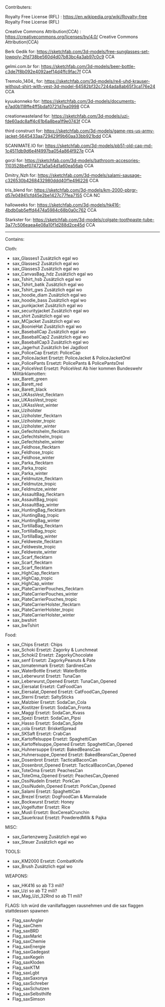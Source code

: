 Contributers:

Royalty Free License (RFL) : https://en.wikipedia.org/wiki/Royalty-free Royalty Free License (RFL)

Creative Commons Attribution(CCA) : https://creativecommons.org/licenses/by/4.0/ Creative Commons Attribution(CCA)

Berk Gedik for: https://sketchfab.com/3d-models/free-sunglasses-set-lowpoly-2fd738be560d4d07b83bc4a3ab97c0c9 CCA

gelmi.com.br for: https://sketchfab.com/3d-models/beer-bottle-c3de7f8b092e4092aef14d4ffc9fac7f CCA

Tremolo_1404_ for: https://sketchfab.com/3d-models/re4-uhd-krauser-without-shirt-with-vest-3d-model-64582bf32c7244ada8ab65f3ca176e24 CCA

kyuukonneko for: https://sketchfab.com/3d-models/documents-e7ad0b118ffe4ff5bdaf0721d7ea0998 CCA

creationwasteland for: https://sketchfab.com/3d-models/uzi-fde60adc8aff4c61b6a8bea1f9e0743f CCA

third construct for: https://sketchfab.com/3d-models/game-res-us-army-jacket-5645433aa729429f9b60aa33bb921bdd CCA

SCANIMATE.IO for: https://sketchfab.com/3d-models/pb51-old-cap-md-1c4511db9d6e4f4997ba054a864f927e CCA

gorzi for: https://sketchfab.com/3d-models/bathroom-accesories-1103528bef074721a5a54d1a60ea56ab CCA

Dmitry_Nzh for: https://sketchfab.com/3d-models/salami-sausage-c326530b4268432980ddd40f1e496226 CCA

tris_blend for: https://sketchfab.com/3d-models/km-2000-pbrgr-d57e04941cfd45e2be1427c77fea7155 CCA NC

halloweeks for: https://sketchfab.com/3d-models/hk416-4bdb0ab5effd4474a5984c68b0a0c762 CCA

Starkster for: https://sketchfab.com/3d-models/colgate-toothpaste-tube-3a77c506eaea4e08a10f1d288d2ce45d CCA

________________________________________________________________________________________________________________________________________
Contains:

Cloth:
- sax_Glasses1					Zusätzlich egal wo
- sax_Glasses2					Zusätzlich egal wo
- sax_Glasses3					Zusätzlich egal wo
- sax_CanvasBag_hdz				Zusätzlich egal wo
- sax_Tshirt_hsb				Zusätzlich egal wo
- sax_Tshirt_batik				Zusätzlich egal wo
- sax_Tshirt_gws				Zusätzlich egal wo
- sax_hoodie_diam				Zusätzlich egal wo
- sax_hoodie_bass				Zusätzlich egal wo
- sax_punkjacket				Zusätzlich egal wo
- sax_securityjacket				Zusätzlich egal wo
- sax_shirt					Zusätzlich egal wo
- sax_MCjacket					Zusätzlich egal wo
- sax_BoonieHat					Zusätzlich egal wo
- sax_BaseballCap				Zusätzlich egal wo
- sax_BaseballCap2				Zusätzlich egal wo
- sax_BaseballCap3				Zusätzlich egal wo
- sax_Jagerhut					Zusätzlich bei Jagdloot
- sax_PoliceCap					Ersetzt: PoliceCap
- sax_PoliceJacket				Ersetzt: PoliceJacket & PoliceJacketOrel
- sax_PolicePants				Ersetzt: PolicePants & PolicePantsOrel
- sax_PoliceVest				Ersetzt: PoliceVest
Ab hier kommen Bundeswehr Militärklamotten:
- sax_Barett_green
- sax_Barett_red
- sax_Barett_black
- sax_UKAssVest_flecktarn
- sax_UKAssVest_tropic
- sax_UKAssVest_winter
- sax_Uziholster
- sax_Uziholster_flecktarn
- sax_Uziholster_tropic
- sax_Uziholster_winter
- sax_Gefechtshelm_flecktarn
- sax_Gefechtshelm_tropic
- sax_Gefechtshelm_winter
- sax_Feldhose_flecktarn
- sax_Feldhose_tropic
- sax_Feldhose_winter
- sax_Parka_flecktarn
- sax_Parka_tropic
- sax_Parka_winter
- sax_Feldmutze_flecktarn
- sax_Feldmutze_tropic
- sax_Feldmutze_winter
- sax_AssaultBag_flecktarn
- sax_AssaultBag_tropic
- sax_AssaultBag_winter
- sax_HuntingBag_flecktarn
- sax_HuntingBag_tropic
- sax_HuntingBag_winter
- sax_TortillaBag_flecktarn
- sax_TortillaBag_tropic
- sax_TortillaBag_winter
- sax_Feldweste_flecktarn
- sax_Feldweste_tropic
- sax_Feldweste_winter
- sax_Scarf_flecktarn
- sax_Scarf_flecktarn
- sax_Scarf_flecktarn
- sax_HighCap_flecktarn
- sax_HighCap_tropic
- sax_HighCap_winter
- sax_PlateCarrierPouches_flecktarn
- sax_PlateCarrierPouches_winter
- sax_PlateCarrierPouches_tropic
- sax_PlateCarrierHolster_flecktarn
- sax_PlateCarrierHolster_tropic
- sax_PlateCarrierHolster_winter
- sax_bwshirt
- sax_bwTshirt

Food:
- sax_Chips					Ersetzt: Chips
- sax_Schoki					Ersetzt: Zagorky & Lunchmeat
- sax_Schoki2					Ersetzt: ZagorkyChocolate
- sax_senf					Ersetzt: ZagorkyPeanuts & Pate
- sax_tomatenmark				Ersetzt: SardinesCan
- sax_WaterBottle				Ersetzt: WaterBottle
- sax_Leberwurst				Ersetzt: TunaCan
- sax_Leberwurst_Opened				Ersetzt: TunaCan_Opened
- sax_Eiersalat					Ersetzt: CatFoodCan
- sax_Eiersalat_Opened				Ersetzt: CatFoodCan_Opened
- sax_Sterni					Ersetzt: SaltySticks
- sax_Malzbier					Ersetzt: SodaCan_Cola
- sax_Kostitzer					Ersetzt: SodaCan_Fronta
- sax_Maggi					Ersetzt: SodaCan_Kvass
- sax_Spezi					Ersetzt: SodaCan_Pipsi
- sax_Hasso					Ersetzt: SodaCan_Spite
- sax_cola					Ersetzt: BrisketSpread
- sax_SKSaft					Ersetzt: CrabCan
- sax_Kartoffelsuppe				Ersetzt: SpaghettiCan
- sax_Kartoffelsuppe_Opened			Ersetzt: SpaghettiCan_Opened
- sax_Huhnersuppe				Ersetzt: BakedBeansCan
- sax_Huhnersuppe_Opened			Ersetzt: BakedBeansCan_Opened
- sax_Dosenbrot					Ersetzt: TacticalBaconCan
- sax_Dosenbrot_Opened				Ersetzt: TacticalBaconCan_Opened
- sax_ToteOma					Ersetzt: PeachesCan
- sax_ToteOma_Opened				Ersetzt: PeachesCan_Opened
- sax_OssiNudeln				Ersetzt: PorkCan
- sax_OssiNudeln_Opened				Ersetzt: PorkCan_Opened
- sax_Salami					Ersetzt: SpaghettiCan
- sax_Brezel					Ersetzt: DogFoodCan & Marmalade
- sax_Bockwurst					Ersetzt: Honey
- sax_Vogelfutter				Ersetzt: Rice
- sax_Musli					Ersetzt: BoxCerealCrunchin 
- sax_Sauerkraut				Ersetzt: PowderedMilk & Pajka

MISC:
- sax_Gartenzwerg				Zusätzlich egal wo
- sax_Steuer					Zusätzlich egal wo

TOOLS:
- sax_KM2000					Ersetzt: CombatKnife
- sax_Brush					Zusätzlich egal wo

WEAPONS:
- sax_HK416					so ab T3 mili?
- sax_Uzi					so ab T2 mili?
- sax_Mag_Uzi_32Rnd				so ab T1 mili?

FLAGS:
Ich würd die vanillaflaggen rausnehmen und die sax flaggen stattdessen spawnen
- Flag_saxAngler
- Flag_saxChem
- Flag_saxBRD
- Flag_saxMarkt
- Flag_saxChemie
- Flag_saxEnergie
- Flag_saxGadegast
- Flag_saxKegeln
- Flag_saxKloden
- Flag_saxKTM
- Flag_saxLgbt
- Flag_saxSaxonya
- Flag_saxSchreber
- Flag_saxSchutzen
- Flag_saxSelbsthilfe
- Flag_saxSimson
